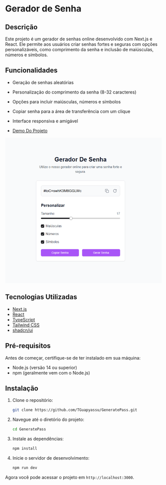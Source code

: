 # Gerador de Senha

## Descrição

Este projeto é um gerador de senhas online desenvolvido com Next.js e React. Ele permite aos usuários criar senhas fortes e seguras com opções personalizáveis, como comprimento da senha e inclusão de maiúsculas, números e símbolos.

## Funcionalidades

- Geração de senhas aleatórias
- Personalização do comprimento da senha (8-32 caracteres)
- Opções para incluir maiúsculas, números e símbolos
- Copiar senha para a área de transferência com um clique
- Interface responsiva e amigável

- [Demo Do Projeto](https://generate-pass-two.vercel.app/)

![preview](./public/generatepass.png)

## Tecnologias Utilizadas

- [Next.js](https://nextjs.org/)
- [React](https://reactjs.org/)
- [TypeScript](https://www.typescriptlang.org/)
- [Tailwind CSS](https://tailwindcss.com/)
- [shadcn/ui](https://ui.shadcn.com/)

## Pré-requisitos

Antes de começar, certifique-se de ter instalado em sua máquina:

- Node.js (versão 14 ou superior)
- npm (geralmente vem com o Node.js)

## Instalação

1. Clone o repositório:

    ```bash
    git clone https://github.com/TGuapyassu/GeneratePass.git
    ```
2. Navegue até o diretório do projeto:

    ```bash
    cd GeneratePass
    ```
3. Instale as dependências:

    ```bash
    npm install
    ```
4. Inicie o servidor de desenvolvimento:

    ```bash
    npm run dev
    ```

Agora você pode acessar o projeto em `http://localhost:3000`.
